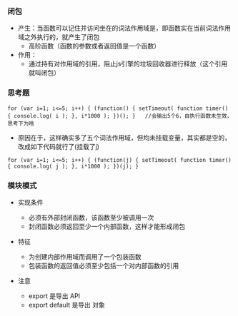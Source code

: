 ### 闭包

- 产生：当函数可以记住并访问坐在的词法作用域是，即函数实在当前词法作用域之外执行的，就产生了闭包
  - 高阶函数（函数的参数或者返回值是一个函数）
- 作用：
  - 通过持有对作用域的引用，阻止js引擎的垃圾回收器进行释放（这个引用就叫闭包）

### 思考题

```
for (var i=1; i<=5; i++) { (function() { setTimeout( function timer() { console.log( i ); }, i*1000 ); })(); }   //会输出5个6，自执行函数未生效，思考下为啥
```

- 原因在于，这样确实多了五个词法作用域，但均未挂载变量，其实都是空的，改成如下代码就行了(挂载了j)

```
for (var i=1; i<=5; i++) { (function(j) { setTimeout( function timer() { console.log( j ); }, i*1000 ); })(j); }
```

### 模块模式

- 实现条件
  - 必须有外部封闭函数，该函数至少被调用一次
  - 封闭函数必须返回至少一个内部函数，这样才能形成闭包
- 特征
  - 为创建内部作用域而调用了一个包装函数
  - 包装函数的返回值必须至少包括一个对内部函数的引用

- 注意
  - export 是导出 API
  - export default 是导出 对象